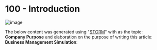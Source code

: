 # 100 - Introduction

![image](https://github.com/user-attachments/assets/853b2cca-c967-4af5-be5b-0ca19a5896a2)

The below content was generated using "[STORM](https://storm.genie.stanford.edu/)" with as the topic: **Company Purpose** and elaboration on the purpose of writing this article: **Business Management Simulation**:


